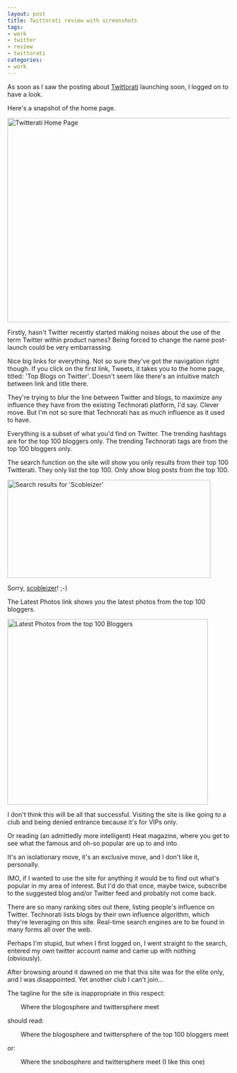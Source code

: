 ```yaml
---
layout: post
title: Twittorati review with screenshots
tags:
- work
- twitter
- review
- twittorati
categories:
- work
---
```

As soon as I saw the posting about <a title="Twittorati" href="http://twittorati.com/" target="_blank">Twittorati</a> launching soon, I logged on to have a look.

<!-- more -->
Here's a snapshot of the home page.

<a href="http://twitterati.com/"><img class="size-full wp-image-187" title="Twitterati Home Page" src="/images/2009/07/home-page.png" alt="Twitterati Home Page" width="600" height="462" /></a>

Firstly, hasn't Twitter recently started making noises about the use of the term Twitter within product names? Being forced to change the name post-launch could be very embarrassing.

Nice big links for everything. Not so sure they've got the navigation right though.  If you click on the first link, Tweets, it takes you to the home page, titled: 'Top Blogs on Twitter'. Doesn't seem like there's an intuitive match between link and title there.

They're trying to blur the line between Twitter and blogs, to maximize any influence they have from the existing Technorati platform, I'd say. Clever move. But I'm not so sure that Technorati has as much influence as it used to have.

Everything is a subset of what you'd find on Twitter. The trending hashtags are for the top 100 bloggers only. The trending Technorati tags are from the top 100 bloggers only.

The search function on the site will show you only results from their top 100 Twitterati. They only list the top 100. Only show blog posts from the top 100.

<img class="size-full wp-image-195" title="Search results for 'scobleizer'" src="/images/2009/07/search.jpg" alt="Search results for 'Scobleizer'" width="459" height="222" />

Sorry, <a title="Scobleizer on friendfeed" href="http://friendfeed.com/scobleizer" target="_blank">scobleizer</a>! ;-)

The Latest Photos link shows you the latest photos from the top 100 bloggers.

<img class="size-full wp-image-194" title="Latest Photos from the top 100 Bloggers" src="/images/2009/07/latest-photos.jpg" alt="Latest Photos from the top 100 Bloggers" width="453" height="419" />

I don't think this will be all that successful. Visiting the site is like going to a club and being denied entrance because it's for VIPs only.

Or reading (an admittedly more intelligent) Heat magazine, where you get to see what the famous and oh-so popular are up to and into.

It's an isolationary move, it's an exclusive move, and I don't like it, personally.

IMO, if I wanted to use the site for anything it would be to find out what's popular in my area of interest. But I'd do that once, maybe twice, subscribe to the suggested blog and/or Twitter feed and probably not come back.

There are so many ranking sites out there, listing people's influence on Twitter. Technorati lists blogs by their own influence algorithm, which they're leveraging on this site. Real-time search engines are to be found in many forms all over the web.

Perhaps I'm stupid, but when I first logged on, I went straight to the search, entered my own twitter account name and came up with nothing (obviously).

After browsing around it dawned on me that this site was for the elite only, and I was disappointed. Yet another club I can't join...

The tagline for the site is inappropriate in this respect:
<p style="padding-left: 30px;">Where the blogosphere and twittersphere meet</p>

should read:
<p style="padding-left: 30px;">Where the blogosphere and twittersphere of the top 100 bloggers meet</p>

or:
<p style="padding-left: 30px;">Where the snobosphere and twittersphere meet (I like this one)</p>
